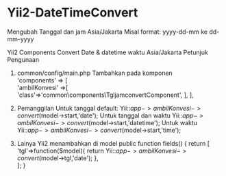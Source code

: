 # Yii2-DateTimeConvert
Mengubah Tanggal dan jam Asia/Jakarta
Misal format: yyyy-dd-mm ke dd-mm-yyyy

Yii2 Components Convert Date & datetime waktu Asia/Jakarta
Petunjuk Pengunaan

1. common/config/main.php
   Tambahkan pada komponen   
   'components' => [	      
		'ambilKonvesi' =>[
            'class'=>'common\components\TgljamconvertComponent',
        ],
   ],

2. Pemanggilan
   Untuk tanggal default:
	Yii::$app->ambilKonvesi->convert($model->start,'date');
   Untuk tanggal dan  waktu
	Yii::$app->ambilKonvesi->convert($model->start,'datetime');
   Untuk waktu
	Yii::$app->ambilKonvesi->convert($model->start,'time');
 
3. Lainya
   Yii2 menambahkan di model
       public function fields()
	{
		return [
			'tgl'=>function($model){
					return Yii::$app->ambilKonvesi->convert($model->tgl,'date');
				  },			
		];
	}
